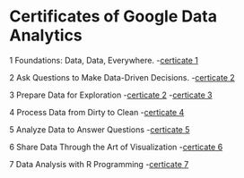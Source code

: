 # Certificates of Google Data Analytics 
1 Foundations: Data, Data, Everywhere.
-<a href="https://github.com/vishalmehta01/Certificates/blob/main/Foundation%20data.pdf">certicate 1</a>

2 Ask Questions to Make Data-Driven Decisions.
-<a href="https://github.com/vishalmehta01/Certificates/blob/main/ask%20questions%20for%20data%20driven%20decisions.pdf">certicate 2</a>

3 Prepare Data for Exploration
-<a href="">certicate 2</a>
-<a href="https://github.com/vishalmehta01/Certificates/blob/main/prepare%20data%20for%20exploration.pdf">certicate 3</a>

4 Process Data from Dirty to Clean
-<a href="https://github.com/vishalmehta01/Certificates/blob/main/process%20data%20to%20clean.pdf">certicate 4</a>

5 Analyze Data to Answer Questions
-<a href="https://github.com/vishalmehta01/Certificates/blob/main/analyze%20data.pdf">certicate 5</a>

6 Share Data Through the Art of Visualization
-<a href="https://github.com/vishalmehta01/Certificates/blob/main/share%20data%20through%20visualization.pdf">certicate 6</a>

7 Data Analysis with R Programming
-<a href="https://github.com/vishalmehta01/Certificates/blob/main/data%20analysis%20using%20r%20language.pdf">certicate 7</a>






